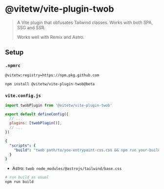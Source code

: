 # @vitetw/vite-plugin-twob
> A Vite plugin that obfusates Tailwind classes. Works with both SPA, SSG and SSR.
>
> Works well with Remix and Astro.

## Setup

### `.npmrc`

```sh
@vitetw:registry=https://npm.pkg.github.com
```

```sh
npm install @vitetw/vite-plugin-twob@beta
```

### `vite.config.js`

```mjs
import twobPlugin from '@vitetw/vite-plugin-twob'

export default defineConfig({
  // ...
  plugins: [twobPlugin()],
  // ...
})

```

```yml
{
  "scripts": {
    "build": "twob path/to/you-entrypoint-css.css && npm run your-build-cmd"
  }
}
```

- Astro: `twob node_modules/@astrojs/tailwind/base.css`


```sh
# run build as usual
npm run build
```
